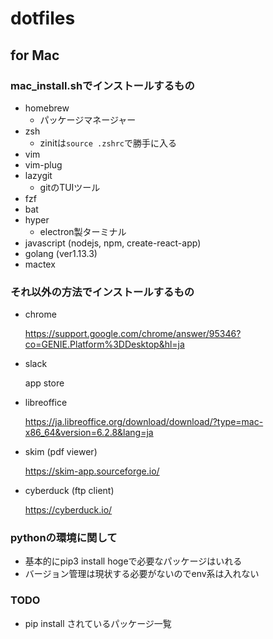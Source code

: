 # dotfiles

## for Mac

### mac_install.shでインストールするもの
- homebrew
    - パッケージマネージャー
- zsh
    - zinitは`source .zshrc`で勝手に入る
- vim
- vim-plug
- lazygit
    - gitのTUIツール
- fzf
- bat
- hyper
    - electron製ターミナル
- javascript (nodejs, npm, create-react-app)
- golang (ver1.13.3)
- mactex

### それ以外の方法でインストールするもの
- chrome

    https://support.google.com/chrome/answer/95346?co=GENIE.Platform%3DDesktop&hl=ja
- slack

    app store
- libreoffice

    https://ja.libreoffice.org/download/download/?type=mac-x86_64&version=6.2.8&lang=ja
- skim (pdf viewer)

    https://skim-app.sourceforge.io/
- cyberduck (ftp client)

    https://cyberduck.io/

### pythonの環境に関して
- 基本的にpip3 install hogeで必要なパッケージはいれる
- バージョン管理は現状する必要がないのでenv系は入れない

### TODO
- pip install されているパッケージ一覧

